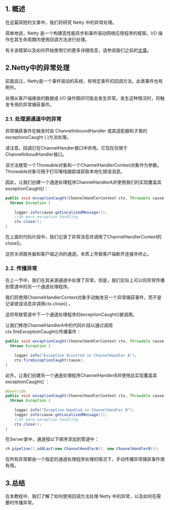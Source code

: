 ## 1. 概述

在这篇简短的文章中，我们将研究 Netty 中的异常处理。

简单地说，Netty 是一个构建高性能异步和事件驱动网络应用程序的框架。I/O 操作在其生命周期内使用回调方法进行处理。

有关该框架以及如何开始使用它的更多详细信息，请参阅我们之前的[文章](https://www.baeldung.com/netty)。

## 2.Netty中的异常处理

前面说过，Netty是一个事件驱动的系统，有特定事件的回调方法。此类事件也有例外。

处理从客户端接收的数据或 I/O 操作期间可能会发生异常。发生这种情况时，将触发专用的异常捕获事件。

### 2.1. 处理源通道中的异常

异常捕获事件在触发时由 ChannelInboundHandler 或其适配器和子类的exceptionsCaught ( )方法处理。

请注意，回调已在ChannelHandler接口中弃用。它现在仅限于ChannelInboudHandler接口。

该方法接受一个Throwable对象和一个ChannelHandlerContext对象作为参数。Throwable对象可用于打印堆栈跟踪或获取本地化错误消息。

因此，让我们创建一个通道处理程序ChannelHandlerA并使用我们的实现覆盖其exceptionCaught()：

```java
public void exceptionCaught(ChannelHandlerContext ctx, Throwable cause) 
  throws Exception {
 
    logger.info(cause.getLocalizedMessage());
    //do more exception handling
    ctx.close();
}
```

在上面的代码片段中，我们记录了异常消息并调用了ChannelHandlerContext的close()。

这将关闭服务器和客户端之间的通道。本质上导致客户端断开连接并终止。

### 2.2. 传播异常

在上一节中，我们在其来源通道中处理了异常。但是，我们实际上可以将异常传播到管道中的另一个通道处理程序。

我们将使用ChannelHandlerContext对象手动触发另一个异常捕获事件，而不是记录错误消息并调用ctx.close() 。

这将导致管道中下一个通道处理程序的exceptionCaught()被调用。

让我们修改ChannelHandlerA中的代码片段以通过调用ctx.fireExceptionCaught()传播事件：

```java
public void exceptionCaught(ChannelHandlerContext ctx, Throwable cause) 
  throws Exception {
 
    logger.info("Exception Occurred in ChannelHandler A");
    ctx.fireExceptionCaught(cause);
}
```

此外，让我们创建另一个通道处理程序ChannelHandlerB并使用此实现覆盖其exceptionCaught() ：

```java
@Override
public void exceptionCaught(ChannelHandlerContext ctx, Throwable cause) 
  throws Exception {
 
    logger.info("Exception Handled in ChannelHandler B");
    logger.info(cause.getLocalizedMessage());
    //do more exception handling
    ctx.close();
}
```

在Server类中，通道按以下顺序添加到管道中：

```java
ch.pipeline().addLast(new ChannelHandlerA(), new ChannelHandlerB());
```

在所有异常都由一个指定的通道处理程序处理的情况下，手动传播异常捕获事件很有用。

## 3.总结

在本教程中，我们了解了如何使用回调方法处理 Netty 中的异常，以及如何在需要时传播异常。